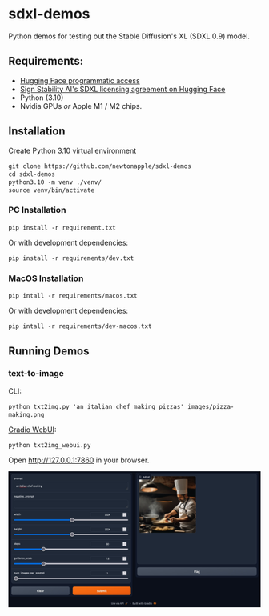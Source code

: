 # sdxl-demos

Python demos for testing out the Stable Diffusion's XL (SDXL 0.9) model.

## Requirements:

- [Hugging Face programmatic access](https://huggingface.co/welcome)
- [Sign Stability AI's SDXL licensing agreement on Hugging Face](https://huggingface.co/stabilityai/stable-diffusion-xl-base-0.9)
- Python (3.10)
- Nvidia GPUs _or_ Apple M1 / M2 chips.

## Installation

Create Python 3.10 virtual environment

```
git clone https://github.com/newtonapple/sdxl-demos
cd sdxl-demos
python3.10 -m venv ./venv/
source venv/bin/activate
```

### PC Installation

```
pip install -r requirement.txt
```

Or with development dependencies:

```
pip install -r requirements/dev.txt
```

### MacOS Installation

```
pip intall -r requirements/macos.txt
```

Or with development dependencies:

```
pip intall -r requirements/dev-macos.txt
```

## Running Demos

### text-to-image

CLI:

```
python txt2img.py 'an italian chef making pizzas' images/pizza-making.png
```

[Gradio WebUI](https://www.gradio.app/):

```
python txt2img_webui.py
```

Open http://127.0.0.1:7860 in your browser.

![txt2img_webui screenshot](./screenshots/txt2img-screenshot.jpg)
